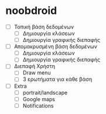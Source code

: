 # noobdroid

- [ ] Τοπική βάση δεδομένων
  - [ ] Δημιουργία κλάσεων
  - [ ] Δημιουργία γραφικής διεπαφής
- [ ] Απομακρυσμένη βάση δεδομένων
  - [ ] Δημιουργία κλάσεων
  - [ ] Δημιουργία γραφικής διεπαφής
- [ ] Διεπαφή Χρήστη
  - [ ] Draw menu
  - [ ] 3 ερωτήματα για κάθε βάση
- [ ] Extra
  - [ ] portrait/landscape
  - [ ] Google maps
  - [ ] Notifications